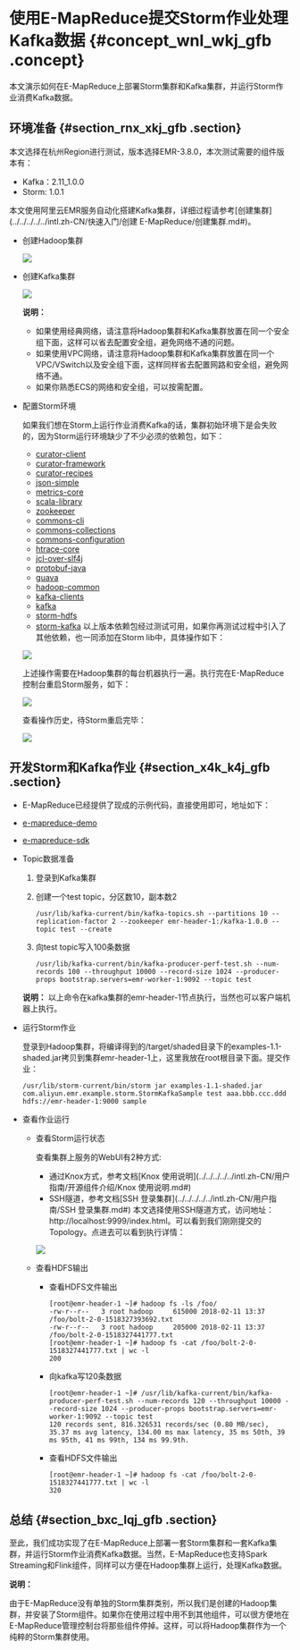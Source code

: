 # 使用E-MapReduce提交Storm作业处理Kafka数据 {#concept_wnl_wkj_gfb .concept}

本文演示如何在E-MapReduce上部署Storm集群和Kafka集群，并运行Storm作业消费Kafka数据。

## 环境准备 {#section_rnx_xkj_gfb .section}

本文选择在杭州Region进行测试，版本选择EMR-3.8.0，本次测试需要的组件版本有：

-   Kafka：2.11\_1.0.0
-   Storm: 1.0.1

本文使用阿里云EMR服务自动化搭建Kafka集群，详细过程请参考[创建集群](../../../../../intl.zh-CN/快速入门/创建 E-MapReduce/创建集群.md#)。

-   创建Hadoop集群

    ![](http://static-aliyun-doc.oss-cn-hangzhou.aliyuncs.com/assets/img/21765/154743236612655_zh-CN.png)

-   创建Kafka集群

    ![](http://static-aliyun-doc.oss-cn-hangzhou.aliyuncs.com/assets/img/21765/154743236612657_zh-CN.png)

    **说明：** 

    -   如果使用经典网络，请注意将Hadoop集群和Kafka集群放置在同一个安全组下面，这样可以省去配置安全组，避免网络不通的问题。
    -   如果使用VPC网络，请注意将Hadoop集群和Kafka集群放置在同一个VPC/VSwitch以及安全组下面，这样同样省去配置网路和安全组，避免网络不通。
    -   如果你熟悉ECS的网络和安全组，可以按需配置。
-   配置Storm环境

    如果我们想在Storm上运行作业消费Kafka的话，集群初始环境下是会失败的，因为Storm运行环境缺少了不少必须的依赖包，如下：

    -   [curator-client](http://central.maven.org/maven2/org/apache/curator/curator-client/2.10.0/curator-client-2.10.0.jar)
    -   [curator-framework](http://central.maven.org/maven2/org/apache/curator/curator-framework/2.10.0/curator-framework-2.10.0.jar)
    -   [curator-recipes](http://central.maven.org/maven2/org/apache/curator/curator-recipes/2.10.0/curator-recipes-2.10.0.jar)
    -   [json-simple](http://central.maven.org/maven2/com/googlecode/json-simple/json-simple/1.1/json-simple-1.1.jar)
    -   [metrics-core](http://central.maven.org/maven2/com/yammer/metrics/metrics-core/2.2.0/metrics-core-2.2.0.jar)
    -   [scala-library](http://central.maven.org/maven2/org/scala-lang/scala-library/2.11.7/scala-library-2.11.7.jar)
    -   [zookeeper](http://central.maven.org/maven2/org/apache/zookeeper/zookeeper/3.4.6/zookeeper-3.4.6.jar)
    -   [commons-cli](http://central.maven.org/maven2/commons-cli/commons-cli/1.3.1/commons-cli-1.3.1.jar)
    -   [commons-collections](http://central.maven.org/maven2/commons-collections/commons-collections/3.2.2/commons-collections-3.2.2.jar)
    -   [commons-configuration](http://central.maven.org/maven2/commons-configuration/commons-configuration/1.6/commons-configuration-1.6.jar)
    -   [htrace-core](http://central.maven.org/maven2/org/htrace/htrace-core/3.0.4/htrace-core-3.0.4.jar)
    -   [jcl-over-slf4j](http://central.maven.org/maven2/org/slf4j/jcl-over-slf4j/1.6.6/jcl-over-slf4j-1.6.6.jar)
    -   [protobuf-java](http://central.maven.org/maven2/com/google/protobuf/protobuf-java/2.5.0/protobuf-java-2.5.0.jar)
    -   [guava](http://search.maven.org/remotecontent?filepath=com/google/guava/guava/23.0/guava-23.0.jar)
    -   [hadoop-common](http://central.maven.org/maven2/org/apache/hadoop/hadoop-common/3.0.0/hadoop-common-3.0.0.jar)
    -   [kafka-clients](http://central.maven.org/maven2/org/apache/kafka/kafka-clients/1.0.0/kafka-clients-1.0.0.jar)
    -   [kafka](http://central.maven.org/maven2/org/apache/kafka/kafka_2.10/0.10.0.1/kafka_2.10-0.10.0.1.jar)
    -   [storm-hdfs](http://central.maven.org/maven2/org/apache/storm/storm-hdfs/1.1.2/storm-hdfs-1.1.2.jar)
    -   [storm-kafka](http://central.maven.org/maven2/org/apache/storm/storm-kafka/1.1.2/storm-kafka-1.1.2.jar)
    以上版本依赖包经过测试可用，如果你再测试过程中引入了其他依赖，也一同添加在Storm lib中，具体操作如下：

    ![](http://static-aliyun-doc.oss-cn-hangzhou.aliyuncs.com/assets/img/21765/154743236612659_zh-CN.png)

    上述操作需要在Hadoop集群的每台机器执行一遍。执行完在E-MapReduce控制台重启Storm服务，如下：

    ![](http://static-aliyun-doc.oss-cn-hangzhou.aliyuncs.com/assets/img/21765/154743236612660_zh-CN.png)

    查看操作历史，待Storm重启完毕：

    ![](http://static-aliyun-doc.oss-cn-hangzhou.aliyuncs.com/assets/img/21765/154743236612661_zh-CN.png)


## 开发Storm和Kafka作业 {#section_x4k_k4j_gfb .section}

-   E-MapReduce已经提供了现成的示例代码，直接使用即可，地址如下：

-   [e-mapreduce-demo](https://github.com/aliyun/aliyun-emapreduce-demo)
-   [e-mapreduce-sdk](https://github.com/aliyun/aliyun-emapreduce-sdk)
-   Topic数据准备

    1.  登录到Kafka集群
    2.  创建一个test topic，分区数10，副本数2

        ```
        /usr/lib/kafka-current/bin/kafka-topics.sh --partitions 10 --replication-factor 2 --zookeeper emr-header-1:/kafka-1.0.0 --topic test --create
        ```

    3.  向test topic写入100条数据

        ```
        /usr/lib/kafka-current/bin/kafka-producer-perf-test.sh --num-records 100 --throughput 10000 --record-size 1024 --producer-props bootstrap.servers=emr-worker-1:9092 --topic test
        ```

    **说明：** 以上命令在kafka集群的emr-header-1节点执行，当然也可以客户端机器上执行。

-   运行Storm作业

    登录到Hadoop集群，将编译得到的/target/shaded目录下的examples-1.1-shaded.jar拷贝到集群emr-header-1上，这里我放在root根目录下面。提交作业：

    ```
    /usr/lib/storm-current/bin/storm jar examples-1.1-shaded.jar com.aliyun.emr.example.storm.StormKafkaSample test aaa.bbb.ccc.ddd hdfs://emr-header-1:9000 sample
    ```

-   查看作业运行
    -   查看Storm运行状态

        查看集群上服务的WebUI有2种方式:

        -   通过Knox方式，参考文档[Knox 使用说明](../../../../../intl.zh-CN/用户指南/开源组件介绍/Knox 使用说明.md#)
        -   SSH隧道，参考文档[SSH 登录集群](../../../../../intl.zh-CN/用户指南/SSH 登录集群.md#)
        本文选择使用SSH隧道方式，访问地址：http://localhost:9999/index.html。可以看到我们刚刚提交的Topology。点进去可以看到执行详情：

        ![](http://static-aliyun-doc.oss-cn-hangzhou.aliyuncs.com/assets/img/21765/154743236712663_zh-CN.png)

    -   查看HDFS输出
        -   查看HDFS文件输出

            ```
            [root@emr-header-1 ~]# hadoop fs -ls /foo/
            -rw-r--r--   3 root hadoop     615000 2018-02-11 13:37 /foo/bolt-2-0-1518327393692.txt
            -rw-r--r--   3 root hadoop     205000 2018-02-11 13:37 /foo/bolt-2-0-1518327441777.txt
            [root@emr-header-1 ~]# hadoop fs -cat /foo/bolt-2-0-1518327441777.txt | wc -l
            200
            ```

        -   向kafka写120条数据

            ```
            [root@emr-header-1 ~]# /usr/lib/kafka-current/bin/kafka-producer-perf-test.sh --num-records 120 --throughput 10000 --record-size 1024 --producer-props bootstrap.servers=emr-worker-1:9092 --topic test
            120 records sent, 816.326531 records/sec (0.80 MB/sec), 35.37 ms avg latency, 134.00 ms max latency, 35 ms 50th, 39 ms 95th, 41 ms 99th, 134 ms 99.9th.
            ```

        -   查看HDFS文件输出

            ```
            [root@emr-header-1 ~]# hadoop fs -cat /foo/bolt-2-0-1518327441777.txt | wc -l
            320
            ```


## 总结 {#section_bxc_lqj_gfb .section}

至此，我们成功实现了在E-MapReduce上部署一套Storm集群和一套Kafka集群，并运行Storm作业消费Kafka数据。当然，E-MapReduce也支持Spark Streaming和Flink组件，同样可以方便在Hadoop集群上运行，处理Kafka数据。

**说明：** 

由于E-MapReduce没有单独的Storm集群类别，所以我们是创建的Hadoop集群，并安装了Storm组件。如果你在使用过程中用不到其他组件，可以很方便地在E-MapReduce管理控制台将那些组件停掉。这样，可以将Hadoop集群作为一个纯粹的Storm集群使用。

